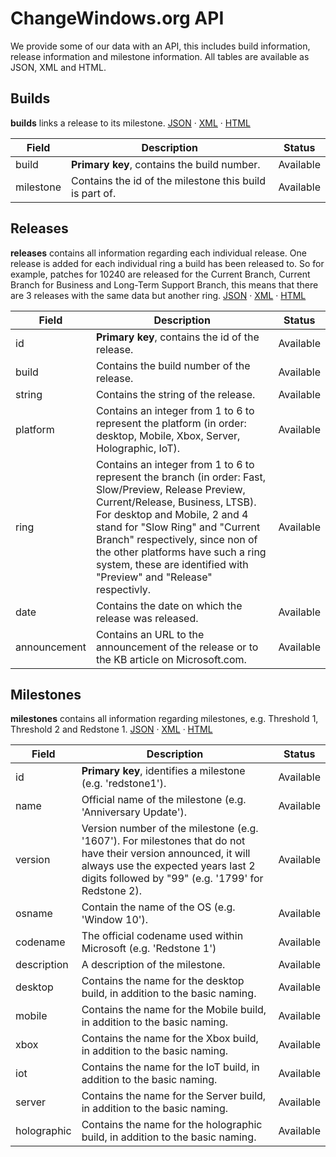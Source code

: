 # ChangeWindows.org API
We provide some of our data with an API, this includes build information, release information and milestone information. All tables are available as JSON, XML and HTML.

## Builds
**builds** links a release to its milestone.
[JSON](http://changewindows.org/api/cw/builds.json) &middot; [XML](http://changewindows.org/api/cw/builds.xml) &middot; [HTML](http://changewindows.org/api/cw/builds.html)

Field | Description | Status
------------ | ------------- | -------------
build | **Primary key**, contains the build number. | Available
milestone | Contains the id of the milestone this build is part of. | Available

## Releases
**releases** contains all information regarding each individual release. One release is added for each individual ring a build has been released to. So for example, patches for 10240 are released for the Current Branch, Current Branch for Business and Long-Term Support Branch, this means that there are 3 releases with the same data but another ring.
[JSON](http://changewindows.org/api/cw/releases.json) &middot; [XML](http://changewindows.org/api/cw/releases.xml) &middot; [HTML](http://changewindows.org/api/cw/releases.html)

Field | Description | Status
------------ | ------------- | -------------
id | **Primary key**, contains the id of the release. | Available
build | Contains the build number of the release. | Available
string | Contains the string of the release. | Available
platform | Contains an integer from 1 to 6 to represent the platform (in order: desktop, Mobile, Xbox, Server, Holographic, IoT). | Available
ring | Contains an integer from 1 to 6 to represent the branch (in order: Fast, Slow/Preview, Release Preview, Current/Release, Business, LTSB). For desktop and Mobile, 2 and 4 stand for "Slow Ring" and "Current Branch" respectively, since non of the other platforms have such a ring system, these are identified with "Preview" and "Release" respectivly. | Available
date | Contains the date on which the release was released. | Available
announcement | Contains an URL to the announcement of the release or to the KB article on Microsoft.com. | Available

## Milestones
**milestones** contains all information regarding milestones, e.g. Threshold 1, Threshold 2 and Redstone 1.
[JSON](http://changewindows.org/api/cw/milestones.json) &middot; [XML](http://changewindows.org/api/cw/milestones.xml) &middot; [HTML](http://changewindows.org/api/cw/milestones.html)

Field | Description | Status
------------ | ------------- | -------------
id | **Primary key**, identifies a milestone (e.g. 'redstone1'). | Available
name | Official name of the milestone (e.g. 'Anniversary Update'). | Available
version | Version number of the milestone (e.g. '1607'). For milestones that do not have their version announced, it will always use the expected years last 2 digits followed by "99" (e.g. '1799' for Redstone 2). | Available
osname | Contain the name of the OS (e.g. 'Window 10'). | Available
codename | The official codename used within Microsoft (e.g. 'Redstone 1') | Available
description | A description of the milestone. | Available
desktop | Contains the name for the desktop build, in addition to the basic naming. | Available
mobile | Contains the name for the Mobile build, in addition to the basic naming. | Available
xbox | Contains the name for the Xbox build, in addition to the basic naming. | Available
iot | Contains the name for the IoT build, in addition to the basic naming. | Available
server | Contains the name for the Server build, in addition to the basic naming. | Available
holographic | Contains the name for the holographic build, in addition to the basic naming. | Available